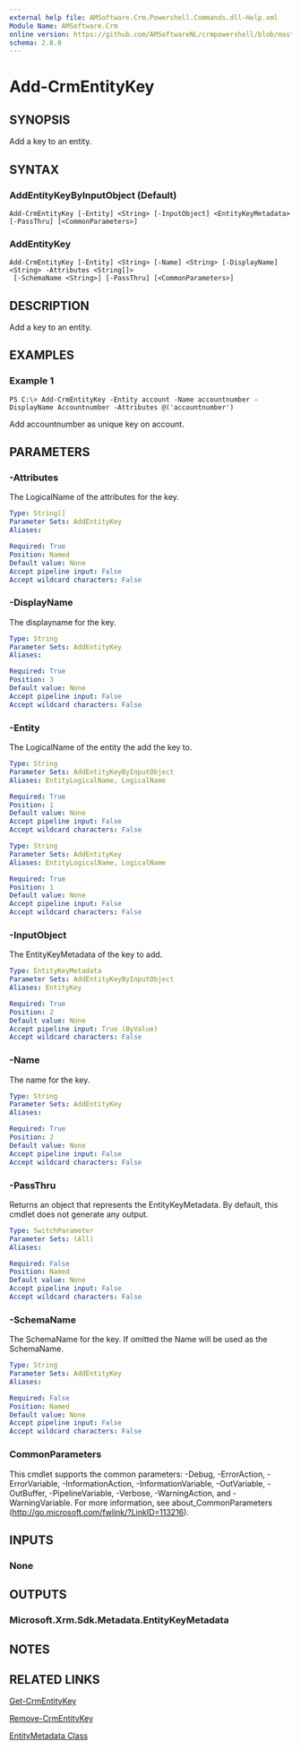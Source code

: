```yaml
---
external help file: AMSoftware.Crm.Powershell.Commands.dll-Help.xml
Module Name: AMSoftware.Crm
online version: https://github.com/AMSoftwareNL/crmpowershell/blob/master/docs/Add-CrmEntityKey.md
schema: 2.0.0
---
```


# Add-CrmEntityKey

## SYNOPSIS
Add a key to an entity.

## SYNTAX

### AddEntityKeyByInputObject (Default)
```
Add-CrmEntityKey [-Entity] <String> [-InputObject] <EntityKeyMetadata> [-PassThru] [<CommonParameters>]
```

### AddEntityKey
```
Add-CrmEntityKey [-Entity] <String> [-Name] <String> [-DisplayName] <String> -Attributes <String[]>
 [-SchemaName <String>] [-PassThru] [<CommonParameters>]
```

## DESCRIPTION
Add a key to an entity.

## EXAMPLES

### Example 1
```
PS C:\> Add-CrmEntityKey -Entity account -Name accountnumber -DisplayName Accountnumber -Attributes @('accountnumber')
```

Add accountnumber as unique key on account.

## PARAMETERS

### -Attributes
The LogicalName of the attributes for the key.

```yaml
Type: String[]
Parameter Sets: AddEntityKey
Aliases:

Required: True
Position: Named
Default value: None
Accept pipeline input: False
Accept wildcard characters: False
```

### -DisplayName
The displayname for the key.

```yaml
Type: String
Parameter Sets: AddEntityKey
Aliases:

Required: True
Position: 3
Default value: None
Accept pipeline input: False
Accept wildcard characters: False
```

### -Entity
The LogicalName of the entity the add the key to.

```yaml
Type: String
Parameter Sets: AddEntityKeyByInputObject
Aliases: EntityLogicalName, LogicalName

Required: True
Position: 1
Default value: None
Accept pipeline input: False
Accept wildcard characters: False
```

```yaml
Type: String
Parameter Sets: AddEntityKey
Aliases: EntityLogicalName, LogicalName

Required: True
Position: 1
Default value: None
Accept pipeline input: False
Accept wildcard characters: False
```

### -InputObject
The EntityKeyMetadata of the key to add.

```yaml
Type: EntityKeyMetadata
Parameter Sets: AddEntityKeyByInputObject
Aliases: EntityKey

Required: True
Position: 2
Default value: None
Accept pipeline input: True (ByValue)
Accept wildcard characters: False
```

### -Name
The name for the key.

```yaml
Type: String
Parameter Sets: AddEntityKey
Aliases:

Required: True
Position: 2
Default value: None
Accept pipeline input: False
Accept wildcard characters: False
```

### -PassThru
Returns an object that represents the EntityKeyMetadata. By default, this cmdlet does not generate any output.

```yaml
Type: SwitchParameter
Parameter Sets: (All)
Aliases:

Required: False
Position: Named
Default value: None
Accept pipeline input: False
Accept wildcard characters: False
```

### -SchemaName
The SchemaName for the key. If omitted the Name will be used as the SchemaName.

```yaml
Type: String
Parameter Sets: AddEntityKey
Aliases:

Required: False
Position: Named
Default value: None
Accept pipeline input: False
Accept wildcard characters: False
```

### CommonParameters
This cmdlet supports the common parameters: -Debug, -ErrorAction, -ErrorVariable, -InformationAction, -InformationVariable, -OutVariable, -OutBuffer, -PipelineVariable, -Verbose, -WarningAction, and -WarningVariable. For more information, see about_CommonParameters (http://go.microsoft.com/fwlink/?LinkID=113216).

## INPUTS

### None
## OUTPUTS

### Microsoft.Xrm.Sdk.Metadata.EntityKeyMetadata
## NOTES

## RELATED LINKS

[Get-CrmEntityKey](Get-CrmEntityKey.md)

[Remove-CrmEntityKey](Remove-CrmEntityKey.md)

[EntityMetadata Class](https://msdn.microsoft.com/library/microsoft.xrm.sdk.metadata.entitymetadata.aspx)

